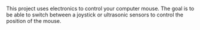 This project uses electronics to control your computer mouse. The goal is to be able to switch between a joystick or ultrasonic sensors to control the position of the mouse.
